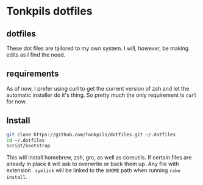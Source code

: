 # Tonkpils dotfiles

## dotfiles

These dot files are tailored to my own system. I will, however, be making edits as I find the need.

## requirements

As of now, I prefer using curl to get the current version of zsh and let the automatic installer do it's thing. So pretty much the only requirement is `curl` for now.

## Install

```sh 
git clone https://github.com/Tonkpils/dotfiles.git ~/.dotfiles
cd ~/.dotfiles
script/bootstrap
```

This will install homebrew, zsh, grc, as well as coreutils. If certain files are already in place it will ask to overwrite or back them up. Any file with extension `.symlink` will be linked to the `$HOME` path when running `rake install`. 